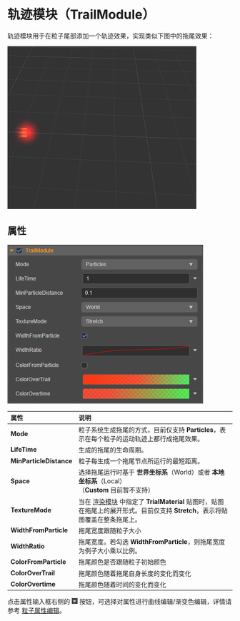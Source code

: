 # 轨迹模块（TrailModule）

轨迹模块用于在粒子尾部添加一个轨迹效果，实现类似下图中的拖尾效果：

![trail_module](module/trail.gif)

## 属性

![trail_module](module/trail_module.png)

| 属性 | 说明 |
| :--- | :--- |
| **Mode**                | 粒子系统生成拖尾的方式，目前仅支持 **Particles**，表示在每个粒子的运动轨迹上都行成拖尾效果。
| **LifeTime**            | 生成的拖尾的生命周期。
| **MinParticleDistance** | 粒子每生成一个拖尾节点所运行的最短距离。
| **Space**               | 选择拖尾运行时基于 **世界坐标系**（World）或者 **本地坐标系**（Local）<br>（**Custom** 目前暂不支持）
| **TextureMode**         | 当在 [渲染模块](./renderer.md) 中指定了 **TrialMaterial** 贴图时，贴图在拖尾上的展开形式。目前仅支持 **Stretch**，表示将贴图覆盖在整条拖尾上。
| **WidthFromParticle**   | 拖尾宽度跟随粒子大小
| **WidthRatio**          | 拖尾宽度。若勾选 **WidthFromParticle**，则拖尾宽度为例子大小乘以比例。
| **ColorFromParticle**   | 拖尾颜色是否跟随粒子初始颜色
| **ColorOverTrail**      | 拖尾颜色随着拖尾自身长度的变化而变化
| **ColorOvertime**       | 拖尾颜色随着时间的变化而变化

点击属性输入框右侧的 ![menu button](main-module/menu-button.png) 按钮，可选择对属性进行曲线编辑/渐变色编辑，详情请参考 [粒子属性编辑](../editor/index.md)。

